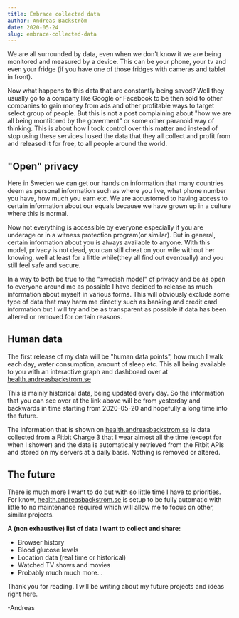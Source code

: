 ```yaml
---
title: Embrace collected data
author: Andreas Backström
date: 2020-05-24
slug: embrace-collected-data
---
```

We are all surrounded by data, even when we don't know it we are being monitored and measured by a device. This can be 
your phone, your tv and even your fridge (if you have one of  those fridges with cameras and tablet in front). 

Now what happens to this data that are constantly being saved? Well they usually go to a company like Google or Facebook
to be then sold to other companies to gain money from ads and other profitable ways to target select group of people. 
But this is not a post complaining about "how we are all being montitored by the goverment" or some other paranoid way 
of thinking. 
This is about how I took control over this matter and instead of stop using these services I used the data that they all
collect and profit from and released it for free, to all people around the world.

## "Open" privacy
Here in Sweden we can get our hands on information that many countries deem as personal information such as where you live, 
what phone number you have, how much you earn etc.
We are accustomed to having access to certain information about our equals because we have grown up in a culture where
this is normal.

Now not everything is accessible  by everyone especially if you are underage or in a witness protection program(or similar).
But in general, certain information about you is always available to anyone.
With this model, privacy is not dead, you can still cheat on your wife without her knowing, well at least for a little while(they all find out eventually)
and you still feel safe and secure.

In a way to both be true to the "swedish model" of privacy and be as open to everyone around me as possible I have decided
to release as much information about myself in various forms. This will obviously exclude some type of data that may harm
me directly such as banking and credit card information but I will try and be as transparent as possible if data has been altered
or removed for certain reasons.

## Human data
The first release of my data will be "human data points", how much I walk each day, water consumption, amount of sleep etc.
This all being available to you with an interactive graph and dashboard over at [health.andreasbackstrom.se](https://health.andreasbackstrom.se)

This is mainly historical data, being updated every day. So the information that you can see over at the link above will be 
from yesterday and backwards in time starting from 2020-05-20 and hopefully a long time into the future.

The information that is shown on [health.andreasbackstrom.se](https://health.andreasbackstrom.se) is data collected from a
Fitbit Charge 3 that I wear almost all the time (except for when I shower) and the data is automatically retrieved from the Fitbit APIs and stored on
my servers at a daily basis. Nothing is removed or altered.

## The future
There is much more I  want to do but with so little time I have to priorities.
For know, [health.andreasbackstrom.se](https://health.andreasbackstrom.se) is setup to be fully automatic with little to no maintenance required
which will allow me to focus on other, similar projects.

**A (non exhaustive) list of data I want to collect and share:**

- Browser history
- Blood glucose levels 
- Location data (real time or historical)
- Watched TV shows and movies
- Probably much much more...

Thank you for reading. I will be writing about my future projects and ideas right here.

-Andreas